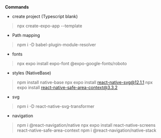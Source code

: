 **Commands**

- create project (Typescript blank)
> npx create-expo-app --template

- Path mapping
> npm i -D babel-plugin-module-resolver

- fonts
> npx expo install expo-font @expo-google-fonts/roboto

- styles (NativeBase)
> npm install native-base
> npx expo install react-native-svg@12.1.1
> npx expo install react-native-safe-area-context@3.3.2

- svg
> npm i -D react-native-svg-transformer

- navigation
> npm i @react-navigation/native
> npx expo install react-native-screens react-native-safe-area-context
> npm i @react-navigation/native-stack